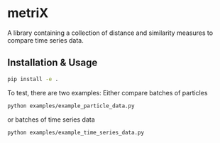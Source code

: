 # metriX
A library containing a collection of distance and similarity measures to compare time series data.

## Installation & Usage
```bash
pip install -e .
```
To test, there are two examples:
Either compare batches of particles
```bash
python examples/example_particle_data.py
```
or batches of time series data
```bash
python examples/example_time_series_data.py
```
    